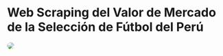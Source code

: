 # Web Scraping del Valor de Mercado de la Selección de Fútbol del Perú
<img
src="https://larazon.pe/wp-content/uploads/2024/03/Peru.jpeg"
style="border-radius: 10px"/>